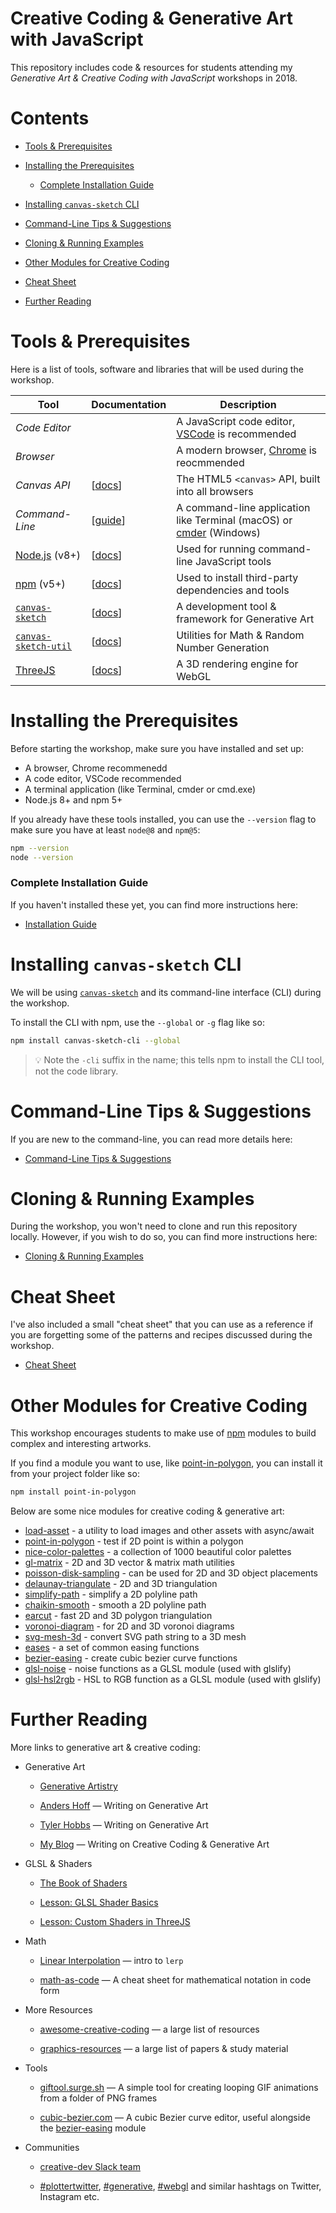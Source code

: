 # Creative Coding & Generative Art with JavaScript

This repository includes code & resources for students attending my *Generative Art & Creative Coding with JavaScript* workshops in 2018.

# Contents

- [Tools & Prerequisites](#tools--prerequisites)

- [Installing the Prerequisites](#installing-the-prerequisites)

  - [Complete Installation Guide](#complete-installation-guide)

- [Installing `canvas-sketch` CLI](#installing-canvas-sketch-cli)

- [Command-Line Tips & Suggestions](#command-line-tips--suggestions)

- [Cloning & Running Examples](#cloning--running-examples)

- [Other Modules for Creative Coding](#other-modules-for-creative-coding)

- [Cheat Sheet](#cheat-sheet)

- [Further Reading](#further-reading)

# Tools & Prerequisites

Here is a list of tools, software and libraries that will be used during the workshop.

| Tool | Documentation | Description |
|---|---|---|
| *Code Editor* | | A JavaScript code editor, [VSCode](https://code.visualstudio.com/) is recommended
| *Browser* |  | A modern browser, [Chrome](https://www.google.com/chrome/) is reocmmended
| *Canvas API* | [[docs](https://developer.mozilla.org/en-US/docs/Web/API/Canvas_API)] | The HTML5 `<canvas>` API, built into all browsers 
| *Command-Line* | [[guide](./docs/command-line.md)] | A command-line application like Terminal (macOS) or [cmder](http://cmder.net/) (Windows)
| [Node.js](https://nodejs.org/en/) (v8+) | [[docs](https://nodejs.org/dist/latest-v8.x/docs/api/)] | Used for running command-line JavaScript tools
| [npm](https://npmjs.com/) (v5+) | [[docs](https://nodejs.org/dist/latest-v8.x/docs/api/)] | Used to install third-party dependencies and tools
| [`canvas-sketch`](https://github.com/mattdesl/canvas-sketch/) | [[docs](https://github.com/mattdesl/canvas-sketch/tree/master/docs)] | A development tool & framework for Generative Art
| [`canvas-sketch-util`](https://github.com/mattdesl/canvas-sketch-util/) | [[docs](https://github.com/mattdesl/canvas-sketch-util/tree/master/docs)] | Utilities for Math & Random Number Generation
| [ThreeJS](https://threejs.org/) | [[docs](https://threejs.org/docs/)] | A 3D rendering engine for WebGL

# Installing the Prerequisites 

Before starting the workshop, make sure you have installed and set up:

- A browser, Chrome recommenedd
- A code editor, VSCode recommended
- A terminal application (like Terminal, cmder or cmd.exe)
- Node.js 8+ and npm 5+

If you already have these tools installed, you can use the `--version` flag to make sure you have at least `node@8` and `npm@5`:

```sh
npm --version
node --version
```

### Complete Installation Guide

If you haven't installed these yet, you can find more instructions here:

- [Installation Guide](./docs/installation.md)

# Installing `canvas-sketch` CLI

We will be using [`canvas-sketch`](https://github.com/mattdesl/canvas-sketch/) and its command-line interface (CLI) during the workshop.

To install the CLI with npm, use the `--global` or `-g` flag like so:

```sh
npm install canvas-sketch-cli --global
```

> :bulb: Note the `-cli` suffix in the name; this tells npm to install the CLI tool, not the code library.

# Command-Line Tips & Suggestions

If you are new to the command-line, you can read more details here:

- [Command-Line Tips & Suggestions](./docs/command-line.md)

# Cloning & Running Examples

During the workshop, you won't need to clone and run this repository locally. However, if you wish to do so, you can find more instructions here:

- [Cloning & Running Examples](./docs/cloning.md)

# Cheat Sheet

I've also included a small "cheat sheet" that you can use as a reference if you are forgetting some of the patterns and recipes discussed during the workshop.

- [Cheat Sheet](./docs/cheat-sheet.md)

# Other Modules for Creative Coding

This workshop encourages students to make use of [npm](https://www.npmjs.com) modules to build complex and interesting artworks.

If you find a module you want to use, like [point-in-polygon](https://www.npmjs.com/package/point-in-polygon), you can install it from your project folder like so:

```sh
npm install point-in-polygon
```

Below are some nice modules for creative coding & generative art:

- [load-asset](https://www.npmjs.com/package/load-asset) - a utility to load images and other assets with async/await
- [point-in-polygon](https://www.npmjs.com/package/point-in-polygon) - test if 2D point is within a polygon
- [nice-color-palettes](https://www.npmjs.com/package/nice-color-palettes) - a collection of 1000 beautiful color palettes
- [gl-matrix](https://www.npmjs.com/package/gl-matrix) - 2D and 3D vector & matrix math utilities
- [poisson-disk-sampling](https://www.npmjs.com/package/poisson-disk-sampling) - can be used for 2D and 3D object placements
- [delaunay-triangulate](https://www.npmjs.com/package/delaunay-triangulate) - 2D and 3D triangulation
- [simplify-path](https://www.npmjs.com/package/simplify-path) - simplify a 2D polyline path
- [chaikin-smooth](https://www.npmjs.com/package/chaikin-smooth) - smooth a 2D polyline path
- [earcut](https://www.npmjs.com/package/earcut) - fast 2D and 3D polygon triangulation
- [voronoi-diagram](https://www.npmjs.com/package/voronoi-diagram) - for 2D and 3D voronoi diagrams
- [svg-mesh-3d](https://github.com/mattdesl/svg-mesh-3d) - convert SVG path string to a 3D mesh
- [eases](https://www.npmjs.com/package/eases) - a set of common easing functions
- [bezier-easing](https://www.npmjs.com/package/bezier-easing) - create cubic bezier curve functions
- [glsl-noise](https://www.npmjs.com/package/glsl-noise) - noise functions as a GLSL module (used with glslify)
- [glsl-hsl2rgb](https://www.npmjs.com/package/glsl-hsl2rgb) - HSL to RGB function as a GLSL module (used with glslify)

# Further Reading

More links to generative art & creative coding:

- Generative Art

  - [Generative Artistry](https://generativeartistry.com/)

  - [Anders Hoff](https://inconvergent.net/#writing) — Writing on Generative Art

  - [Tyler Hobbs](http://www.tylerlhobbs.com/writings) — Writing on Generative Art

  - [My Blog](https://mattdesl.svbtle.com/) — Writing on Creative Coding & Generative Art

- GLSL & Shaders

  - [The Book of Shaders](https://thebookofshaders.com/)

  - [Lesson: GLSL Shader Basics](https://github.com/Jam3/jam3-lesson-webgl-shader-intro)

  - [Lesson: Custom Shaders in ThreeJS](https://github.com/Jam3/jam3-lesson-webgl-shader-threejs)

- Math

  - [Linear Interpolation](https://mattdesl.svbtle.com/linear-interpolation) — intro to `lerp`

  - [math-as-code](https://github.com/Jam3/math-as-code) — A cheat sheet for mathematical notation in code form

- More Resources

  - [awesome-creative-coding](https://github.com/terkelg/awesome-creative-coding) — a large list of resources

  - [graphics-resources](https://github.com/mattdesl/graphics-resources) — a large list of papers & study material

- Tools

  - [giftool.surge.sh](https://giftool.surge.sh/) — A simple tool for creating looping GIF animations from a folder of PNG frames

  - [cubic-bezier.com](http://cubic-bezier.com) — A cubic Bezier curve editor, useful alongside the [bezier-easing](https://www.npmjs.com/package/bezier-easing) module

- Communities

  - [creative-dev Slack team](https://creative-dev.herokuapp.com/)

  - [#plottertwitter](https://twitter.com/hashtag/plottertwitter?lang=en), [#generative](https://twitter.com/hashtag/generative?lang=en), [#webgl](https://twitter.com/hashtag/webgl?lang=en) and similar hashtags on Twitter, Instagram etc.
